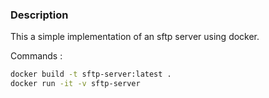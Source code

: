 ### Description

This a simple implementation of an sftp server using docker.

Commands :

```bash
docker build -t sftp-server:latest .
docker run -it -v sftp-server
```

